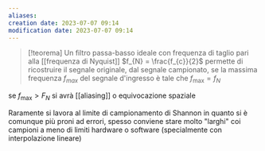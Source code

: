 ```yaml
---
aliases: 
creation date: 2023-07-07 09:14
modification date: 2023-07-07 09:14
---
```


>[!teorema]
>Un filtro passa-basso ideale con frequenza di taglio pari alla [[frequenza di Nyquist]] $f_{N} = \frac{f_{c}}{2}$ permette di ricostruire il segnale originale, dal segnale campionato, se la massima frequenza $f_{max}$ del segnale d'ingresso è tale che $f_{\max} = f_{N}$

se $f_{\max} > F_{N}$ si avrà [[aliasing]] o equivocazione spaziale

Raramente si lavora al limite di campionamento di Shannon in quanto si è comunque più proni ad errori, spesso conviene stare molto "larghi" coi campioni a meno di limiti hardware o software (specialmente con interpolazione lineare)